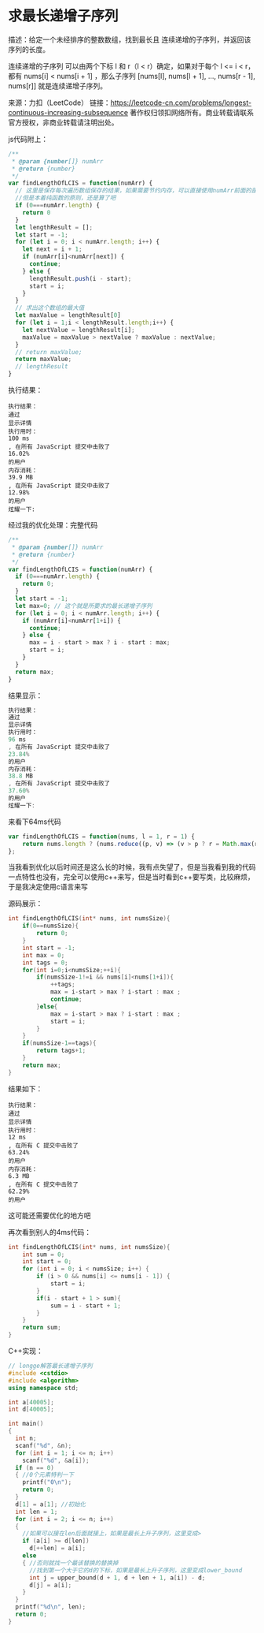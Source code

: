 

# 求最长递增子序列

描述：给定一个未经排序的整数数组，找到最长且 连续递增的子序列，并返回该序列的长度。

连续递增的子序列 可以由两个下标 l 和 r（l < r）确定，如果对于每个 l <= i < r，都有 nums[i] < nums[i + 1] ，那么子序列 [nums[l], nums[l + 1], ..., nums[r - 1], nums[r]] 就是连续递增子序列。

来源：力扣（LeetCode）
链接：https://leetcode-cn.com/problems/longest-continuous-increasing-subsequence
著作权归领扣网络所有。商业转载请联系官方授权，非商业转载请注明出处。




js代码附上：

```js
/**
 * @param {number[]} numArr
 * @return {number}
 */
var findLengthOfLCIS = function(numArr) {
  // 这里是保存每次遍历数组保存的结果，如果需要节约内存，可以直接使用numArr前面的部分存储结果值，
  //但是本着纯函数的原则，还是算了吧
  if (0===numArr.length) {
    return 0
  }
  let lengthResult = [];
  let start = -1;
  for (let i = 0; i < numArr.length; i++) {
    let next = i + 1;
    if (numArr[i]<numArr[next]) {
      continue;
    } else {
      lengthResult.push(i - start);
      start = i;
    }
  }
  // 求出这个数组的最大值
  let maxValue = lengthResult[0]
  for (let i = 1;i < lengthResult.length;i++) {
    let nextValue = lengthResult[i];
    maxValue = maxValue > nextValue ? maxValue : nextValue;
  }
  // return maxValue;
  return maxValue;
  // lengthResult
}
```

执行结果：

```text
执行结果：
通过
显示详情
执行用时：
100 ms
, 在所有 JavaScript 提交中击败了
16.02%
的用户
内存消耗：
39.9 MB
, 在所有 JavaScript 提交中击败了
12.98%
的用户
炫耀一下:
```

经过我的优化处理：完整代码

```js
/**
 * @param {number[]} numArr
 * @return {number}
 */
var findLengthOfLCIS = function(numArr) {
  if (0===numArr.length) {
    return 0;
  }
  let start = -1;
  let max=0; // 这个就是所要求的最长递增子序列
  for (let i = 0; i < numArr.length; i++) {
    if (numArr[i]<numArr[1+i]) {
      continue;
    } else {
      max = i - start > max ? i - start : max;
      start = i;
    }
  }
  return max;
}
```

结果显示：

```js
执行结果：
通过
显示详情
执行用时：
96 ms
, 在所有 JavaScript 提交中击败了
23.84%
的用户
内存消耗：
38.8 MB
, 在所有 JavaScript 提交中击败了
37.60%
的用户
炫耀一下:
```
来看下64ms代码
```js
var findLengthOfLCIS = function(nums, l = 1, r = 1) {
    return nums.length ? (nums.reduce((p, v) => (v > p ? r = Math.max(r, ++l) : l = 1, v)), r) : 0
};
```
当我看到优化以后时间还是这么长的时候，我有点失望了，但是当我看到我的代码一点特性也没有，完全可以使用c++来写，但是当时看到c++要写类，比较麻烦，于是我决定使用c语言来写

源码展示：

```c
int findLengthOfLCIS(int* nums, int numsSize){
    if(0==numsSize){
        return 0;
    }
    int start = -1;
    int max = 0;
    int tags = 0;
    for(int i=0;i<numsSize;++i){
        if(numsSize-1!=i && nums[i]<nums[1+i]){
            ++tags;
            max = i-start > max ? i-start : max ;
            continue;
        }else{
            max = i-start > max ? i-start : max ;
            start = i;
        }
    }
    if(numsSize-1==tags){
        return tags+1;
    }
    return max;
}
```

结果如下：

```text
执行结果：
通过
显示详情
执行用时：
12 ms
, 在所有 C 提交中击败了
63.24%
的用户
内存消耗：
6.3 MB
, 在所有 C 提交中击败了
62.29%
的用户
```

这可能还需要优化的地方吧

再次看到别人的4ms代码：

```c
int findLengthOfLCIS(int* nums, int numsSize){
    int sum = 0;
    int start = 0;
    for (int i = 0; i < numsSize; i++) {
        if (i > 0 && nums[i] <= nums[i - 1]) {
            start = i;
        }
        if(i - start + 1 > sum){
            sum = i - start + 1;
        }
    }
    return sum;
}
```

C++实现：

```c++
// longge解答最长递增子序列
#include <cstdio>
#include <algorithm>
using namespace std;

int a[40005];
int d[40005];

int main()
{
  int n;
  scanf("%d", &n);
  for (int i = 1; i <= n; i++)
    scanf("%d", &a[i]);
  if (n == 0)
  { //0个元素特判一下
    printf("0\n");
    return 0;
  }
  d[1] = a[1]; //初始化
  int len = 1;
  for (int i = 2; i <= n; i++)
  {
    //如果可以接在len后面就接上，如果是最长上升子序列，这里变成>
    if (a[i] >= d[len])
      d[++len] = a[i];
    else
    { //否则就找一个最该替换的替换掉
      //找到第一个大于它的d的下标，如果是最长上升子序列，这里变成lower_bound
      int j = upper_bound(d + 1, d + len + 1, a[i]) - d;
      d[j] = a[i];
    }
  }
  printf("%d\n", len);
  return 0;
}
```